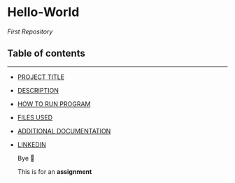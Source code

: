 # Hello-World
*First Repository* 

## Table of contents
---
- [PROJECT TITLE](#Project-Title)
- [DESCRIPTION](#Description)
- [HOW TO RUN PROGRAM](#How-to-run-program)
- [FILES USED](#files-used)
- [ADDITIONAL DOCUMENTATION](#Additional-documentation)
- [LINKEDIN](https://www.linkedin.com/in/ella-erwin1/)

  Bye :wave:

  This is for an **assignment** 

 
